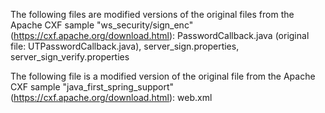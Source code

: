The following files are modified versions of the original files from the Apache CXF sample "ws_security/sign_enc" (https://cxf.apache.org/download.html):
PasswordCallback.java (original file: UTPasswordCallback.java), 
server_sign.properties, 
server_sign_verify.properties

The following file is a modified version of the original file from the Apache CXF sample "java_first_spring_support" (https://cxf.apache.org/download.html):
web.xml
